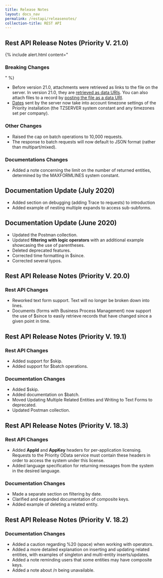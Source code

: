 ```yaml
---
title: Release Notes
layout: docs_nav
permalink: /restapi/releasenotes/
collection-title: REST API
---
```

<style type="text/css">
    
    ul {
        list-style-type: disc;
    }
</style>

## Rest API Release Notes (Priority V. 21.0)

{% include alert.html content="<h3>Breaking Changes</h3>" %}
*   Before version 21.0, attachments were retrieved as links to the file on the server. In version 21.0, they are [retrieved as data URIs](../request/#Requesting_Attachments). You can also attach files to a record by [posting the file as a data URI](../modify/#Attaching_Files).
*   [Dates](../#Timezone) sent by the server now take into account timezone settings of the Priority installation (the TZSERVER system constant and any timezones set per company).

### Other Changes
* Raised the cap on batch operations to 10,000 requests.
* The response to batch requests will now default to JSON format (rather than multipart/mixed).

### Documentations Changes
* Added a note concerning the limit on the number of returned entities, determined by the MAXFORMLINES system constant.

## Documentation Update (July 2020)
* Added section on debugging (adding Trace to requests) to introduction
* Added example of nesting multiple expands to access sub-subforms.

## Documentation Update (June 2020)
* Updated the Postman collection.
* Updated **filtering with logic operators** with an additional example showcasing the use of parentheses. 
* Deleted deprecated features.
* Corrected time formatting in $since.
* Corrected several typos.

## Rest API Release Notes (Priority V. 20.0)

### Rest API Changes
* Reworked text form support. Text will no longer be broken down into lines.
* Documents (forms with Business Process Management) now support the use of $since to easily retrieve records that have changed since a given point in time.

## Rest API Release Notes (Priority V. 19.1)

### Rest API Changes
* Added support for $skip.
* Added support for $batch operations.

### Documentation Changes
* Added $skip.
* Added documentation on $batch. 
* Moved Updating Multiple Related Entities and Writing to Text Forms to deprecated. 
* Updated Postman collection.

## Rest API Release Notes (Priority V. 18.3)

### Rest API Changes
* Added **AppId** and **AppKey** headers for per-application licensing. Requests to the Priority OData service must contain these headers in order to access the system under this license.
* Added language specification for returning messages from the system in the desired language.

### Documentation Changes
* Made a separate section on filtering by date.
* Clarified and expanded documentation of composite keys.
* Added example of deleting a related entity.

## Rest API Release Notes (Priority V. 18.2)

### Documentation Changes
* Added a caution regarding %20 (space) when working with operators.
* Added a more detailed explanation on inserting and updating related entities, with examples of singleton and multi-entity inserts/updates.
* Added a note reminding users that some entities may have composite keys.
* Added a note about /n being unavailable.

